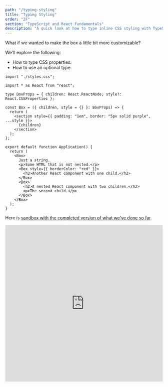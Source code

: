 ```yaml
---
path: "/typing-styling"
title: "Typing Styling"
order: "2F"
section: "TypeScript and React Fundamentals"
description: "A quick look at how to type inline CSS styling with TypeScript"
---
```


What if we wanted to make the box a little bit more customizable?

We'll explore the following:

- How to type CSS properties.
- How to use an optional type.

```tsx
import "./styles.css";

import * as React from "react";

type BoxProps = { children: React.ReactNode; style?: React.CSSProperties };

const Box = ({ children, style = {} }: BoxProps) => {
  return (
    <section style={{ padding: "1em", border: "5px solid purple", ...style }}>
      {children}
    </section>
  );
};

export default function Application() {
  return (
    <Box>
      Just a string.
      <p>Some HTML that is not nested.</p>
      <Box style={{ borderColor: "red" }}>
        <h2>Another React component with one child.</h2>
      </Box>
      <Box>
        <h2>A nested React component with two children.</h2>
        <p>The second child.</p>
      </Box>
    </Box>
  );
}
```

Here is [sandbox with the completed version of what we've done so far][complete].

[complete]: https://codesandbox.io/s/typescript-children-completed-with-css-6bx23

<iframe src="https://codesandbox.io/embed/typescript-children-completed-with-css-6bx23?fontsize=14&hidenavigation=1&theme=dark"
     style="width:100%; height:500px; border:0; border-radius: 4px; overflow:hidden;"
     title="typescript-children-completed-with-css"
     allow="accelerometer; ambient-light-sensor; camera; encrypted-media; geolocation; gyroscope; hid; microphone; midi; payment; usb; vr; xr-spatial-tracking"
     sandbox="allow-forms allow-modals allow-popups allow-presentation allow-same-origin allow-scripts"
   ></iframe>
